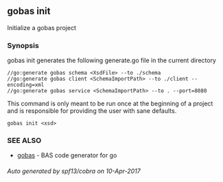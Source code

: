 ---
---
## gobas init

Initialize a gobas project

### Synopsis



gobas init generates the following generate.go file in the current directory

	//go:generate gobas schema <XsdFile> --to ./schema
	//go:generate gobas client <SchemaImportPath> --to ./client --encoding=xml
	//go:generate gobas service <SchemaImportPath> --to . --port=8080
	
This command is only meant to be run once at the beginning of a project and is
responsible for providing the user with sane defaults.


```
gobas init <xsd>
```

### SEE ALSO
* [gobas](gobas)	 - BAS code generator for go

###### Auto generated by spf13/cobra on 10-Apr-2017
